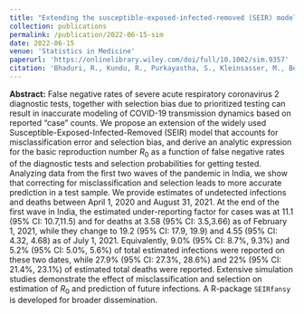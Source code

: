 ```yaml
---
title: "Extending the susceptible‐exposed‐infected‐removed (SEIR) model to handle the false negative rate and symptom‐based administration of COVID‐19 diagnostic tests: SEIR‐fansy"
collection: publications
permalink: /publication/2022-06-15-sim
date: 2022-06-15
venue: 'Statistics in Medicine'
paperurl: 'https://onlinelibrary.wiley.com/doi/full/10.1002/sim.9357'
citation: 'Bhaduri, R., Kundu, R., Purkayastha, S., Kleinsasser, M., Beesley, L. J., Mukherjee, B. & Datta, J. Extending the susceptible-exposed-infected-removed (SEIR) model to handle the false negative rate and symptom-based administration of COVID-19 diagnostic tests: SEIR-fansy. Statistics in Medicine. 2022; 41( 13): 2317– 2337. doi:10.1002/sim.9357'
---
```


**Abstract:** False negative rates of severe acute respiratory coronavirus 2 diagnostic tests, together with selection bias due to prioritized testing can result in inaccurate modeling of COVID-19 transmission dynamics based on reported “case” counts. We propose an extension of the widely used Susceptible-Exposed-Infected-Removed (SEIR) model that accounts for misclassification error and selection bias, and derive an analytic expression for the basic reproduction number $R_0$ as a function of false negative rates of the diagnostic tests and selection probabilities for getting tested. Analyzing data from the first two waves of the pandemic in India, we show that correcting for misclassification and selection leads to more accurate prediction in a test sample. We provide estimates of undetected infections and deaths between April 1, 2020 and August 31, 2021. At the end of the first wave in India, the estimated under-reporting factor for cases was at 11.1 (95% CI: 10.7,11.5) and for deaths at 3.58 (95% CI: 3.5,3.66) as of February 1, 2021, while they change to 19.2 (95% CI: 17.9, 19.9) and 4.55 (95% CI: 4.32, 4.68) as of July 1, 2021. Equivalently, 9.0% (95% CI: 8.7%, 9.3%) and 5.2% (95% CI: 5.0%, 5.6%) of total estimated infections were reported on these two dates, while 27.9% (95% CI: 27.3%, 28.6%) and 22% (95% CI: 21.4%, 23.1%) of estimated total deaths were reported. Extensive simulation studies demonstrate the effect of misclassification and selection on estimation of $R_0$ and prediction of future infections. A R-package `SEIRfansy` is developed for broader dissemination.

